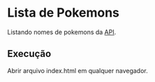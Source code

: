 # Lista de Pokemons
Listando nomes de pokemons da [API](https://pokeapi.co/api/v2/pokemon/).

## Execução 
Abrir arquivo index.html em qualquer navegador.
